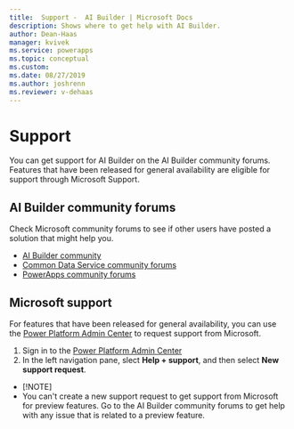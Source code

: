 ```yaml
---
title:  Support -  AI Builder | Microsoft Docs
description: Shows where to get help with AI Builder.
author: Dean-Haas
manager: kvivek
ms.service: powerapps
ms.topic: conceptual
ms.custom: 
ms.date: 08/27/2019
ms.author: joshrenn
ms.reviewer: v-dehaas
---
```


# Support

You can get support for AI Builder on the AI Builder community forums. Features that have been released for general availability are eligible for support through Microsoft Support.

## AI Builder community forums

Check Microsoft community forums to see if other users have posted a solution that might help you.

- [AI Builder community]((https://go.microsoft.com/fwlink/?linkid=2092048))
- [Common Data Service community forums](https://powerusers.microsoft.com/t5/Common-Data-Services/ct-p/PA_CommonDataServices)
- [PowerApps community forums](https://powerusers.microsoft.com/t5/Forums/ct-p/PA_Comm_Forums)

## Microsoft support

For features that have been released for general availability, you can use the [Power Platform Admin Center](https://admin.powerplatform.microsoft.com/) to request support from Microsoft.
1. Sign in to the [Power Platform Admin Center](https://admin.powerplatform.microsoft.com/)
2. In the left navigation pane, slect **Help + support**, and then select **New support request**.

 - [!NOTE]
 - You can't create a new support request to get support from Microsoft for preview features. Go to the AI Builder community forums to get help with any issue that is related to a preview feature.
